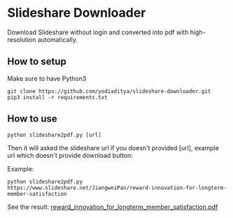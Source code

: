 # Slideshare Downloader

Download Slideshare without login and converted into pdf with high-resolution automatically.

## How to setup

Make sure to have Python3

```
git clone https://github.com/yodiaditya/slideshare-downloader.git
pip3 install -r requirements.txt
```

## How to use

```
python slideshare2pdf.py [url]
```

Then it will asked the slideshare url if you doesn't provided [url], example url which doesn't provide download button:

Example:

```
python slideshare2pdf.py https://www.slideshare.net/JiangweiPan/reward-innovation-for-longterm-member-satisfaction
```

See the result: [reward_innovation_for_longterm_member_satisfaction.pdf](reward_innovation_for_longterm_member_satisfaction.pdf)
